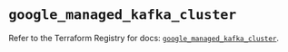# `google_managed_kafka_cluster`

Refer to the Terraform Registry for docs: [`google_managed_kafka_cluster`](https://registry.terraform.io/providers/hashicorp/google/6.30.0/docs/resources/managed_kafka_cluster).
